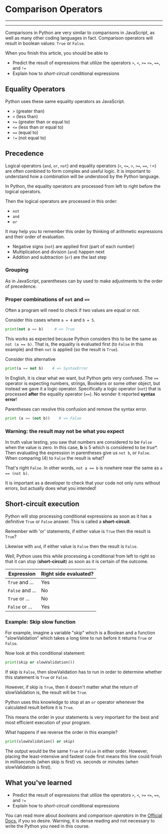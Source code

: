 # Comparison Operators
________________________________________________________________________________
<!-- @import "[TOC]" {cmd="toc" depthFrom=2 depthTo=6 orderedList=false} -->
________________________________________________________________________________

Comparisons in Python are very similar to comparisons in JavaScript, as well as
many other coding languages in fact. Comparison operators will
result in boolean values: `True` or `False`.

When you finish this article, you should be able to
- Predict the result of expressions that utilize the operators `>`, `<`, `>=`
  `<=`, `==`, and `!=`
- Explain how to *short-circuit* conditional expressions

## Equality Operators

Python uses these same equality operators as JavaScript.
- `>` (greater than)
- `<` (less than)
- `>=` (greater than or equal to)
- `<=` (less than or equal to)
- `==` (equal to)
- `!=` (not equal to)

## Precedence

Logical operators (`and`, `or`, `not`) and equality operators
(`<`, `<=`, `>`, `>=`, `==`, `!`=)  are often combined to form complex and
useful logic. It is important to understand how a combination will be
understood by the Python language.

In Python, the equality operators are processed from left to right before the
logical operators.

Then the logical operators are processed in this order:
- `not`
- `and`
- `or`

It may help you to remember this order by thinking of arithmetic expressions
and their order of evaluation.
- Negative signs (`not`) are applied first (part of each number)
- Multiplication and division (`and`) happen next
- Addition and subtraction (`or`) are the last step

### Grouping

As in JavaScript, parentheses can by used to make adjustments to the order
of precedence.

### Proper combinations of `not` and `==`

Often a program will need to check if two values are equal or not.

Consider this cases where `a = 4` and `b = 5`.

```python
print(not a == b)     # => True
```

This works as expected because Python considers this to be the same as
`not (a == b)`. That is, the equality is evaluated first (to `False` in
this example) and then `not` is applied (so the result is `True`).

Consider this alternative

```python
print(a == not b)    # => SyntaxError
```

In English, it is clear what we want, but Python gets very confused. The `==`
operator is expecting numbers, strings, Booleans or some other object, but
instead we gave it a logic operator. Specifically a logic operator (`not`)
that is processed **after** the equality operator (`==`). No wonder it
reported **syntax error**!

Parentheses can resolve this confusion and remove the syntax error.
```python
print (a == (not b))    # => False
```

### Warning: the result may not be what you expect

In truth value testing, you saw
that numbers are considered to be `False` when the value is zero. In this case,
**b** is 5 which is considered to be *true**. Then evaluating the expression
in parentheses give us `not b`, or `False`. When comparing (4) to `False` the
result is what?

That's right `False`. In other words, `not a == b` is nowhere near the same as
`a == (not b)`.

It is important as a developer to check that your code not only runs without
errors, but actually does what you intended!

## Short-circuit execution

Python will stop processing conditional expressions as soon as it has a
definitive `True` or `False` answer. This is called a **short-circuit**.

Remember with 'or' statements, if either
value is `True` then the result is `True`?

Likewise with `and`, if either value is `False` then the result is `False`.

Well, Python uses this while processing a conditional from left to right
so that it can stop (**short-circuit**) as soon as it is certain of the outcome.


| Expression      | Right side evaluated? |
|-----------------|-----------------------|
| `True` and ...  | Yes                   |
| `False` and ... | No                    |
| `True` or ...   | No                    |
| `False` or ...  | Yes                   |

### Example: Skip slow function

For example, imagine a variable "skip" which is a Boolean and a function
"slowValidation" which takes a long time to run before it returns `True` or
`False`.

Now look at this conditional statement:

```python
print(skip or slowValidation())
```

If skip is `False`, then slowValidation has to run in order to determine whether
this statement is `True` or `False`.

However, if skip is `True`, then it doesn't matter what the return of
slowValidation is, the result will be `True`.

Python uses this knowledge to stop at an `or` operator whenever the calculated
result before it is `True`.

This means the order in your statements is very important for the best
and most efficient execution of your program.

What happens if we reverse the order in this example?

```python
print(slowValidation() or skip)
```

The output would be the same `True` or `False` in either order. However, placing
the least-intensive and fastest code first means this line could
finish in milliseconds (when skip is first) vs. seconds or minutes (when
slowValidation is first).

## What you've learned

- Predict the result of expressions that utilize the operators `>`, `<`, `>=`
  `<=`, `==`, and `!=`
- Explain how to *short-circuit* conditional expressions

You can read more about *booleans* and *comparison operators* in the
[Official Docs], if you so desire. Warning, it is dense reading and not
necessary to write the Python you need in this course.


[Official Docs]: https://docs.python.org/3/library/stdtypes.html
